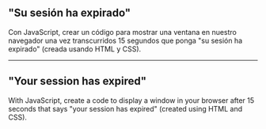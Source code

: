 ## "Su sesión ha expirado"

Con JavaScript, crear un código para mostrar una ventana en nuestro navegador una vez transcurridos 15 segundos que ponga "su sesión ha expirado" (creada usando HTML y CSS).

---

## "Your session has expired"

With JavaScript, create a code to display a window in your browser after 15 seconds that says "your session has expired" (created using HTML and CSS).
